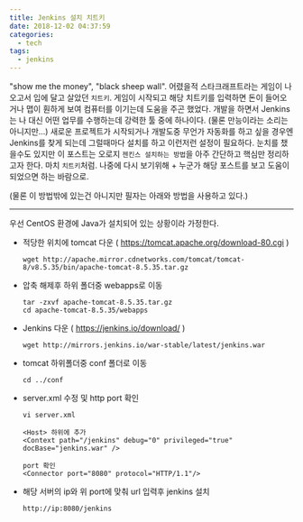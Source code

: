 ```yaml
---
title: Jenkins 설치 치트키
date: 2018-12-02 04:37:59
categories:
  - tech
tags: 
  - jenkins
---
```

"show me the money", "black sheep wall". 
어렸을적 스타크래프트라는 게임이 나오고서 입에 달고 살았던 `치트키`. 게임이 시작되고 해당 치트키를 입력하면 돈이 들어오거나 맵이 훤하게 보여 컴퓨터를 이기는데 도움을 주곤 했었다. <!-- more -->
개발을 하면서 Jenkins는 나 대신 어떤 업무를 수행하는데 강력한 툴 중에 하나이다. (물론 만능이라는 소리는 아니지만...) 새로운 프로젝트가 시작되거나 개발도중 무언가 자동화를 하고 싶을 경우엔 Jenkins를 찾게 되는데 그럴때마다 설치를 하고 이런저런 설정이 필요하다.
눈치를 챘을수도 있지만 이 포스트는 오로지 `젠킨스 설치하는 방법`을 아주 간단하고 핵심만 정리하고자 한다. 마치 `치트키`처럼. 
나중에 다시 보기위해 + 누군가 해당 포스트를 보고 도움이 되었으면 하는 바람으로.

(물론 이 방법밖에 있는건 아니지만 필자는 아래와 방법을 사용하고 있다.)

---
우선 CentOS 환경에 Java가 설치되어 있는 상황이라 가정한다.
- 적당한 위치에 tomcat 다운 ( https://tomcat.apache.org/download-80.cgi )
  ```
  wget http://apache.mirror.cdnetworks.com/tomcat/tomcat-8/v8.5.35/bin/apache-tomcat-8.5.35.tar.gz
  ```
- 압축 해제후 하위 폴더중 webapps로 이동
  ```
  tar -zxvf apache-tomcat-8.5.35.tar.gz
  cd apache-tomcat-8.5.35/webapps
  ```
- Jenkins 다운 ( https://jenkins.io/download/ )
  ```
  wget http://mirrors.jenkins.io/war-stable/latest/jenkins.war
  ```
- tomcat 하위폴더중 conf 폴더로 이동
  ```
  cd ../conf
  ```
- server.xml 수정 및 http port 확인
  ```
  vi server.xml

  <Host> 하위에 추가
  <Context path="/jenkins" debug="0" privileged="true" docBase="jenkins.war" />

  port 확인
  <Connector port="8080" protocol="HTTP/1.1"/>
  ```
- 해당 서버의 ip와 위 port에 맞춰 url 입력후 jenkins 설치
  ```
  http://ip:8080/jenkins
  ```